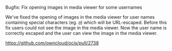 Bugfix: Fix opening images in media viewer for some usernames

We've fixed the opening of images in the media viewer for user names containing special characters (eg. `@`) which will be URL-escaped. Before this fix users could not see the image in the media viewer. Now the user name is correctly escaped and the user can view the image in the media viewer.

https://github.com/owncloud/ocis/pull/2738
